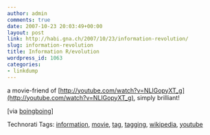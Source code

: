 ```yaml
---
author: admin
comments: true
date: 2007-10-23 20:03:49+00:00
layout: post
link: http://habi.gna.ch/2007/10/23/information-revolution/
slug: information-revolution
title: Information R/evolution
wordpress_id: 1063
categories:
- linkdump
---
```



a movie-friend of [http://youtube.com/watch?v=NLlGopyXT_g](http://youtube.com/watch?v=NLlGopyXT_g), simply brilliant!

[via [boingboing](http://www.boingboing.net/2007/10/22/information-revoluti.html)]



Technorati Tags: [information](http://www.technorati.com/tag/information), [movie](http://www.technorati.com/tag/movie), [tag](http://www.technorati.com/tag/tag), [tagging](http://www.technorati.com/tag/tagging), [wikipedia](http://www.technorati.com/tag/wikipedia), [youtube](http://www.technorati.com/tag/youtube)
